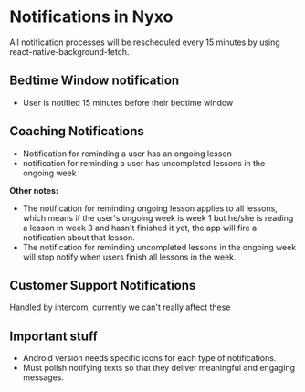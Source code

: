 # Notifications in Nyxo

All notification processes will be rescheduled every 15 minutes by using react-native-background-fetch.

## Bedtime Window notification

- User is notified 15 minutes before their bedtime window

## Coaching Notifications

- Notification for reminding a user has an ongoing lesson
- notification for reminding a user has uncompleted lessons in the ongoing week

**Other notes:**

- The notification for reminding ongoing lesson applies to all lessons, which means if the user's ongoing week is week 1 but he/she is reading a lesson in week 3 and hasn't finished it yet, the app will fire a notification about that lesson.
- The notification for reminding uncompleted lessons in the ongoing week will stop notify when users finish all lessons in the week.

## Customer Support Notifications

Handled by intercom, currently we can't really affect these

## Important stuff

- Android version needs specific icons for each type of notifications.
- Must polish notifying texts so that they deliver meaningful and engaging messages.

